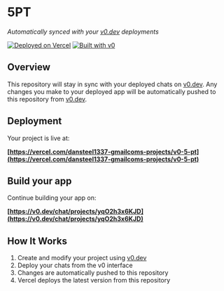 # 5PT

*Automatically synced with your [v0.dev](https://v0.dev) deployments*

[![Deployed on Vercel](https://img.shields.io/badge/Deployed%20on-Vercel-black?style=for-the-badge&logo=vercel)](https://vercel.com/dansteel1337-gmailcoms-projects/v0-5-pt)
[![Built with v0](https://img.shields.io/badge/Built%20with-v0.dev-black?style=for-the-badge)](https://v0.dev/chat/projects/yqO2h3x6KJD)

## Overview

This repository will stay in sync with your deployed chats on [v0.dev](https://v0.dev).
Any changes you make to your deployed app will be automatically pushed to this repository from [v0.dev](https://v0.dev).

## Deployment

Your project is live at:

**[https://vercel.com/dansteel1337-gmailcoms-projects/v0-5-pt](https://vercel.com/dansteel1337-gmailcoms-projects/v0-5-pt)**

## Build your app

Continue building your app on:

**[https://v0.dev/chat/projects/yqO2h3x6KJD](https://v0.dev/chat/projects/yqO2h3x6KJD)**

## How It Works

1. Create and modify your project using [v0.dev](https://v0.dev)
2. Deploy your chats from the v0 interface
3. Changes are automatically pushed to this repository
4. Vercel deploys the latest version from this repository